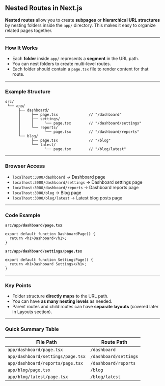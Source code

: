 ## **Nested Routes in Next.js**

**Nested routes** allow you to create **subpages** or **hierarchical URL structures** by nesting folders inside the `app/` directory.
This makes it easy to organize related pages together.

---

### **How It Works**

* Each **folder** inside `app/` represents a **segment** in the URL path.
* You can nest folders to create multi-level routes.
* Each folder should contain a `page.tsx` file to render content for that route.

---

### **Example Structure**

```
src/
 └── app/
      ├── dashboard/
      │     ├── page.tsx              // "/dashboard"
      │     ├── settings/
      │     │     └── page.tsx        // "/dashboard/settings"
      │     └── reports/
      │           └── page.tsx        // "/dashboard/reports"
      └── blog/
            ├── page.tsx              // "/blog"
            └── latest/
                  └── page.tsx        // "/blog/latest"
```

---

### **Browser Access**

* `localhost:3000/dashboard` → Dashboard page
* `localhost:3000/dashboard/settings` → Dashboard settings page
* `localhost:3000/dashboard/reports` → Dashboard reports page
* `localhost:3000/blog` → Blog page
* `localhost:3000/blog/latest` → Latest blog posts page

---

### **Code Example**

**`src/app/dashboard/page.tsx`**

```tsx
export default function DashboardPage() {
  return <h1>Dashboard</h1>;
}
```

**`src/app/dashboard/settings/page.tsx`**

```tsx
export default function SettingsPage() {
  return <h1>Dashboard Settings</h1>;
}
```

---

### **Key Points**

* Folder structure **directly maps** to the URL path.
* You can have **as many nesting levels** as needed.
* Parent routes and child routes can have **separate layouts** (covered later in Layouts section).

---

### **Quick Summary Table**

| File Path                         | Route Path            |
| --------------------------------- | --------------------- |
| `app/dashboard/page.tsx`          | `/dashboard`          |
| `app/dashboard/settings/page.tsx` | `/dashboard/settings` |
| `app/dashboard/reports/page.tsx`  | `/dashboard/reports`  |
| `app/blog/page.tsx`               | `/blog`               |
| `app/blog/latest/page.tsx`        | `/blog/latest`        |